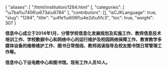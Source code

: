 {
    "aliases": [
        "/html/institution/1284.html"
    ],
    "categories": [
        "\u7ba1\u7406\u673a\u6784"
    ],
    "contributors": [],
    "isCJKLanguage": true,
    "slug": "1284",
    "title": "\u4fe1\u606f\u4e2d\u5fc3",
    "toc": true,
    "weight": 307
}

**信息中心成立于2014年1月，分管学校信息化发展规划及实施工作、教师信息技术培训工作、学校数据中心和网络中心的运行维护及校园网络保障工作、教育教学多媒体设备的维修维护工作、图书日常借阅、教师阅读指导及校友图书馆日常管理工作等。**




**信息中心下设电教中心和图书馆。现有工作人员10人。**




  















  



